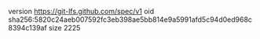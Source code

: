 version https://git-lfs.github.com/spec/v1
oid sha256:5820c24aeb007592fc3eb398ae5bb814e9a5991afd5c94d0ed968c8394c139af
size 2225
